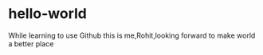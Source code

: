 # hello-world
While learning to use Github
this is me,Rohit,looking forward to make world a better place
